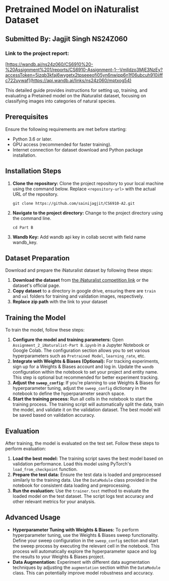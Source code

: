 # Pretrained Model on iNaturalist Dataset
## Submitted By: Jagjit Singh NS24Z060

### Link to the project report:

[https://wandb.ai/ns24z060/CS6910%20-%20Assignment%201/reports/CS6910-Assignment-1--Vmlldzo3MjE3NzEy?accessToken=5izqb3kfaj6wygetx2tpseeeofi05yn6nwipp6n1f06ubcuh910iiffc722uywaf](https://api.wandb.ai/links/ns24z060/mptxog54)

This detailed guide provides instructions for setting up, training, and evaluating a Pretained model on the iNaturalist dataset, focusing on classifying images into categories of natural species.

## Prerequisites

Ensure the following requirements are met before starting:

- Python 3.6 or later.
- GPU access (recommended for faster training).
- Internet connection for dataset download and Python package installation.

## Installation Steps

1. **Clone the repository:** Clone the project repository to your local machine using the command below. Replace `<repository-url>` with the actual URL of the repository.
   ```shell
   git clone https://github.com/sainijagjit/CS6910-A2.git
   ```
2. **Navigate to the project directory:** Change to the project directory using the command line.
   ```shell
   cd Part B
   ```
3. **Wandb Key:** Add wandb api key in collab secret with field name wandb_key.

## Dataset Preparation

Download and prepare the iNaturalist dataset by following these steps:

1. **Download the dataset** from [the iNaturalist competition link](https://github.com/visipedia/inat_comp) or the dataset's official page.
2. **Copy dataset** to a directory in google drive, ensuring there are `train` and `val` folders for training and validation images, respectively.
3. **Replace zip path** with the link to your dataset

## Training the Model

To train the model, follow these steps:

1. **Configure the model and training parameters:** Open `Assignment_2_iNaturalist-Part B.ipynb` in a Jupyter Notebook or Google Colab. The configuration section allows you to set various hyperparameters such as `Pretrained Model`, `learning_rate`, etc.
2. **Integrate with Weights & Biases (Optional):** For tracking experiments, sign up for a Weights & Biases account and log in. Update the `wandb` configuration within the notebook to set your project and entity name. This step is optional but recommended for better experiment tracking.
3. **Adjust the `sweep_config`:** If you're planning to use Weights & Biases for hyperparameter tuning, adjust the `sweep_config` dictionary in the notebook to define the hyperparameter search space.
4. **Start the training process:** Run all cells in the notebook to start the training process. The training script will automatically split the data, train the model, and validate it on the validation dataset. The best model will be saved based on validation accuracy.

## Evaluation

After training, the model is evaluated on the test set. Follow these steps to perform evaluation:

1. **Load the best model:** The training script saves the best model based on validation performance. Load this model using PyTorch's `load_from_checkpoint` function.
2. **Prepare the test data:** Ensure the test data is loaded and preprocessed similarly to the training data. Use the `DataModule` class provided in the notebook for consistent data loading and preprocessing.
3. **Run the evaluation:** Use the `trainer.test` method to evaluate the loaded model on the test dataset. The script logs test accuracy and other relevant metrics for your analysis.

## Advanced Usage

- **Hyperparameter Tuning with Weights & Biases:** To perform hyperparameter tuning, use the Weights & Biases sweep functionality. Define your sweep configuration in the `sweep_config` section and start the sweep process by executing the relevant cell in the notebook. This process will automatically explore the hyperparameter space and log the results to your Weights & Biases project.
- **Data Augmentation:** Experiment with different data augmentation techniques by adjusting the `augmentation` section within the `DataModule` class. This can potentially improve model robustness and accuracy.
